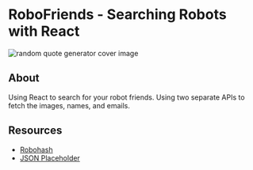 # RoboFriends - Searching Robots with React
![random quote generator cover image](./public/app-cover.png)

## About
Using React to search for your robot friends. Using two separate APIs to fetch the images, names, and emails.

## Resources
- [Robohash](https://robohash.org/)
- [JSON Placeholder](https://jsonplaceholder.typicode.com/)
